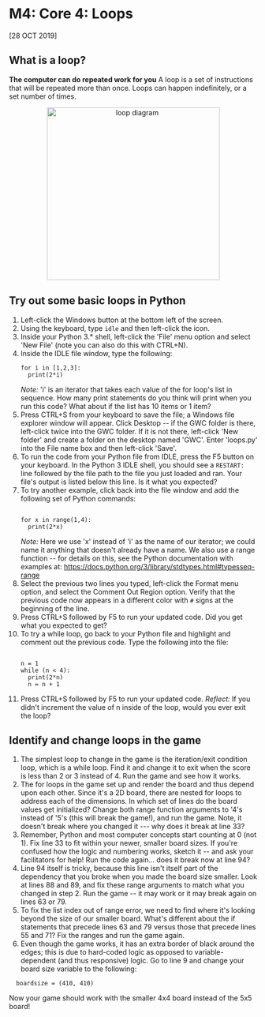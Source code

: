 # M4: Core 4: Loops
[28 OCT 2019]

## What is a loop?
**The computer can do repeated work for you**
A loop is a set of instructions that will be repeated more than once. Loops can happen indefinitely, or a set number of times.

<p align="center">
     <img src="../../img/loops.PNG"
          alt="loop diagram"
          height="350"/>
</p>


## Try out some basic loops in Python
1. Left-click the Windows button at the bottom left of the screen.
1. Using the keyboard, type `idle` and then left-click the icon.
1. Inside your Python 3.\* shell, left-click the 'File' menu option and select 'New File' (note you can also do this with CTRL+N).
1. Inside the IDLE file window, type the following:
    ```
    for i in [1,2,3]:
      print(2*i)
    ```
    *Note:* 'i' is an iterator that takes each value of the for loop's list in sequence. How many print statements do you think will print when you run this code? What about if the list has 10 items or 1 item?
1. Press CTRL+S from your keyboard to save the file; a Windows file explorer window will appear. Click Desktop -- if the GWC folder is there, left-click twice into the GWC folder. If it is not there, left-click 'New folder' and create a folder on the desktop named 'GWC'. Enter 'loops.py' into the File name box and then left-click 'Save'.
1. To run the code from your Python file from IDLE, press the F5 button on your keyboard. In the Python 3 IDLE shell, you should see a `RESTART: ` line followed by the file path to the file you just loaded and ran. Your file's output is listed below this line. Is it what you expected?
1. To try another example, click back into the file window and add the following set of Python commands:
    ```
    
    for x in range(1,4):
      print(2*x)
    ```
    *Note:* Here we use 'x' instead of 'i' as the name of our iterator; we could name it anything that doesn't already have a name. We also use a range function -- for details on this, see the Python documentation with examples at:  https://docs.python.org/3/library/stdtypes.html#typesseq-range
1. Select the previous two lines you typed, left-click the Format menu option, and select the Comment Out Region option. Verify that the previous code now appears in a different color with `#` signs at the beginning of the line.
1. Press CTRL+S followed by F5 to run your updated code. Did you get what you expected to get?
1. To try a while loop, go back to your Python file and highlight and comment out the previous code. Type the following into the file:
    ```
    
    n = 1
    while (n < 4):
      print(2*n)
      n = n + 1
    ```
1. Press CTRL+S followed by F5 to run your updated code.
    *Reflect:* If you didn't increment the value of n inside of the loop, would you ever exit the loop?

## Identify and change loops in the game
1. The simplest loop to change in the game is the iteration/exit condition loop, which is a while loop. Find it and change it to exit when the score is less than 2 or 3 instead of 4. Run the game and see how it works.
2. The for loops in the game set up and render the board and thus depend upon each other. Since it's a 2D board, there are nested for loops to address each of the dimensions. In which set of lines do the board values get initialized? Change both range function arguments to '4's instead of '5's (this will break the game!), and run the game. Note, it doesn't break where you changed it --- why does it break at line 33? 
3. Remember, Python and most computer concepts start counting at 0 (not 1). Fix line 33 to fit within your newer, smaller board sizes. If you're confused how the logic and numbering works, sketch it -- and ask your facilitators for help! Run the code again... does it break now at line 94?
4. Line 94 itself is tricky, because this line isn't itself part of the dependency that you broke when you made the board size smaller. Look at lines 88 and 89, and fix these range arguments to match what you changed in step 2. Run the game -- it may work or it may break again on lines 63 or 79.
5. To fix the list index out of range error, we need to find where it's looking beyond the size of our smaller board. What's different about the if statements that precede lines 63 and 79 versus those that precede lines 55 and 71? Fix the ranges and run the game again.
6. Even though the game works, it has an extra border of black around the edges; this is due to hard-coded logic as opposed to variable-dependent (and thus responsive) logic. Go to line 9 and change your board size variable to the following:
```
  boardsize = (410, 410)
```
Now your game should work with the smaller 4x4 board instead of the 5x5 board!

